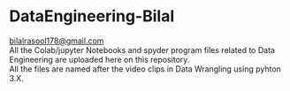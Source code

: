 # DataEngineering-Bilal
bilalrasool178@gmail.com\
All the Colab/jupyter Notebooks and spyder program files related to Data Engineering are uploaded here on this repository.\
All the files are named after the video clips in Data Wrangling using pyhton 3.X.
